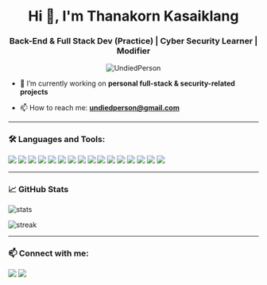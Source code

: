 <h1 align="center">Hi 👋, I'm Thanakorn Kasaiklang</h1>
<h3 align="center">Back-End & Full Stack Dev (Practice) | Cyber Security Learner | Modifier</h3>

<p align="center">
  <img src="https://komarev.com/ghpvc/?username=UndiedPerson&label=Profile%20views&color=0e75b6&style=flat" alt="UndiedPerson" />
</p>

- 🔭 I’m currently working on **personal full-stack & security-related projects**

- 📫 How to reach me: **undiedperson@gmail.com**

---

### 🛠️ Languages and Tools:

<p align="left">
  <img src="https://img.shields.io/badge/-HTML5-E34F26?logo=html5&logoColor=white" />
  <img src="https://img.shields.io/badge/-CSS3-1572B6?logo=css3&logoColor=white" />
  <img src="https://img.shields.io/badge/-JavaScript-F7DF1E?logo=javascript&logoColor=black" />
  <img src="https://img.shields.io/badge/-TypeScript-3178C6?logo=typescript&logoColor=white" />
  <img src="https://img.shields.io/badge/-Vue.js-4FC08D?logo=vue.js&logoColor=white" />
  <img src="https://img.shields.io/badge/-React-61DAFB?logo=react&logoColor=black" />
  <img src="https://img.shields.io/badge/-PHP-777BB4?logo=php&logoColor=white" />
  <img src="https://img.shields.io/badge/-Python-3776AB?logo=python&logoColor=white" />
  <img src="https://img.shields.io/badge/-Java-007396?logo=java&logoColor=white" />
  <img src="https://img.shields.io/badge/-C-00599C?logo=c&logoColor=white" />
  <img src="https://img.shields.io/badge/-C%23-239120?logo=c-sharp&logoColor=white" />
  <img src="https://img.shields.io/badge/-MySQL-4479A1?logo=mysql&logoColor=white" />
  <img src="https://img.shields.io/badge/-XAMPP-FB7A24?logo=xampp&logoColor=white" />
  <img src="https://img.shields.io/badge/-SpringBoot-6DB33F?logo=spring-boot&logoColor=white" />
  <img src="https://img.shields.io/badge/-Kali%20Linux-557C94?logo=kalilinux&logoColor=white" />
  <img src="https://img.shields.io/badge/-NTLite-003399?style=flat&logo=windows&logoColor=white" />
</p>

---

### 📈 GitHub Stats

<p align="left">
  <img src="https://github-readme-stats.vercel.app/api?username=UndiedPerson&show_icons=true&theme=radical" alt="stats"/>
</p>

<p align="left">
  <img src="https://github-readme-streak-stats.herokuapp.com/?user=UndiedPerson&theme=radical" alt="streak"/>
</p>

---

### 📫 Connect with me:

<p align="left">
  <a href="https://linkedin.com/in/yourusername" target="blank"><img src="https://img.shields.io/badge/-LinkedIn-0A66C2?logo=linkedin&logoColor=white" /></a>
  <a href="mailto:youremail@example.com"><img src="https://img.shields.io/badge/-Gmail-EA4335?logo=gmail&logoColor=white" /></a>
</p>
